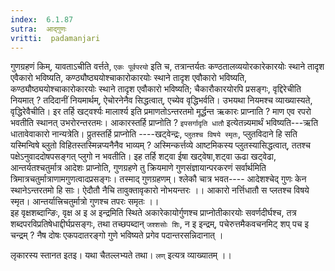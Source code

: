 ```yaml
---
index:  6.1.87
sutra:  आद्गुणः
vritti:  padamanjari
---
```


गुणग्रहणं किम्, यावताऽचीति वर्त्तते, `एकः पूर्वपरयो` इति च, तत्रान्तर्यतः कण्ठतालव्ययोरकारेकारयोः स्थाने तादृश एवैकारो भविष्यति, कण्ठ्यौष्ठ्ययोश्चाकारोकारयोः स्थाने तादृश एवौकारो भविष्यति, कण्ठ्यौष्ठ्ययोश्चाकारोकारयोः स्थाने तादृश एवौकारो भविष्यति;  चैकारौकारयोरपि प्रसङ्गः, वृद्दिरेचीति नियमात् ? तदिदानीं नियमार्थम्, ऐचोरनेनैव सिद्धत्वात्, एच्येव वृद्धिभर्वति। उभयथा नियमश्च व्याख्यास्यते, वृद्धिरेवैचीति। इर तर्हि खट्वर्श्यः मालार्श्य इति प्रमाणतोऽन्तरतमो मूर्द्धन्त ऋकारः प्राप्नाति ? माण एव रपरो भवतीति स्थानत् उभरोरन्तरतमः। आकारस्तर्हि प्राप्नोति ? `इपसर्गादृति धातौ` इत्येतन्न्यमार्थं भविष्यति---ऋति धातावेवाकारो नान्यत्रेति। प्रुतस्तर्हि प्राप्नोति ----खट्वेन्द्रः, `प्लुतश्च विषये स्मृतः`, प्लुतविदाने हि सति यस्मिन्विषे ब्लुतो विहितस्तस्मिन्नप्यनैनैव भाव्यम् ? अस्मिन्कर्त्तव्ये आष्टमिकस्य प्लुतस्यासिद्धत्वात्, ततश्च पक्षेऽनुवाददोषपसङ्गत् प्लुगो न भवतीति।
इह तर्हि शट्वा ईषा खट्वेषा,शट्वा ऊढा खट्वेढा, आन्तर्यतश्चतुर्मात्र आदेशः प्राप्नोति, गुणग्रहणे तु क्रियमाणे गुणसंज्ञायान्परकरणं सर्वार्थमिति त्रिमात्रचतुर्मात्राणामगुणत्वादप्रसङ्गः। तस्माद् गुणग्रहणम्। श्लेकौ चात्र भवत----
	आदेशश्चेद् गुणः केन स्थानेऽन्तरतमो हि साः।
	ऐदौतौ नैचि तावुक्तावृकारो नोभयन्तरः ।।
	आकारो नर्त्तिधातौ स प्लतश्च विषये स्मृत।
	आन्तर्यात्त्रिचतुर्मात्रो गुणश्च तपरः समृतः ।।    
	इह वृक्षशब्दान्ङिः, वृक्ष अ इ अ इन्द्रमिति स्थिते अकारेकायोर्गुणश्च प्राप्नोतीकारयोः सवर्णदीर्घश्च, तत्र शब्दपरविप्रतिषेधाद्दीर्घप्रसङ्गः, तथा तच्छपब्दान् `जश्शसोः शिः`, न इ इन्द्रम्, पचेरुत्तमैकवचनमिट् शप् पच इ चन्द्रम् ? नैष दोषः एकपदातरङ्गो गुणे भविष्यते प्रगेव पदान्तरसन्निदानात् ।

लृकारस्य स्तानत इतइ। यथा चैतल्लभ्यते तथा। `लण्` इत्यत्र व्याख्यातम् ।। 

